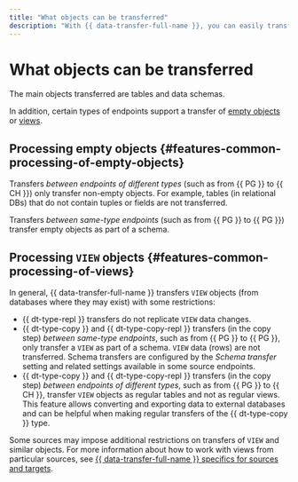 ```yaml
---
title: "What objects can be transferred"
description: "With {{ data-transfer-full-name }}, you can easily transfer table data, empty objects, and views."
---
```

# What objects can be transferred

The main objects transferred are tables and data schemas.

In addition, certain types of endpoints support a transfer of [empty objects](#features-common-processing-of-empty-objects) or [views](#features-common-processing-of-views).

## Processing empty objects {#features-common-processing-of-empty-objects}

Transfers _between endpoints of different types_ (such as from {{ PG }} to {{ CH }}) only transfer non-empty objects. For example, tables (in relational DBs) that do not contain tuples or fields are not transferred.

Transfers _between same-type endpoints_ (such as from {{ PG }} to {{ PG }}) transfer empty objects as part of a schema.

## Processing `VIEW` objects {#features-common-processing-of-views}

In general, {{ data-transfer-full-name }} transfers `VIEW` objects (from databases where they may exist) with some restrictions:

* {{ dt-type-repl }} transfers do not replicate `VIEW` data changes.
* {{ dt-type-copy }} and {{ dt-type-copy-repl }} transfers (in the copy step) _between same-type endpoints_, such as from {{ PG }} to {{ PG }}, only transfer a `VIEW` as part of a schema. `VIEW` data (rows) are not transferred. Schema transfers are configured by the _Schema transfer_ setting and related settings available in some source endpoints.
* {{ dt-type-copy }} and {{ dt-type-copy-repl }} transfers (in the copy step) _between endpoints of different types_, such as from {{ PG }} to {{ CH }}, transfer `VIEW` objects as regular tables and not as regular views. This feature allows converting and exporting data to external databases and can be helpful when making regular transfers of the {{ dt-type-copy }} type.

Some sources may impose additional restrictions on transfers of `VIEW` and similar objects. For more information about how to work with views from particular sources, see [{{ data-transfer-full-name }} specifics for sources and targets](work-with-endpoints.md).